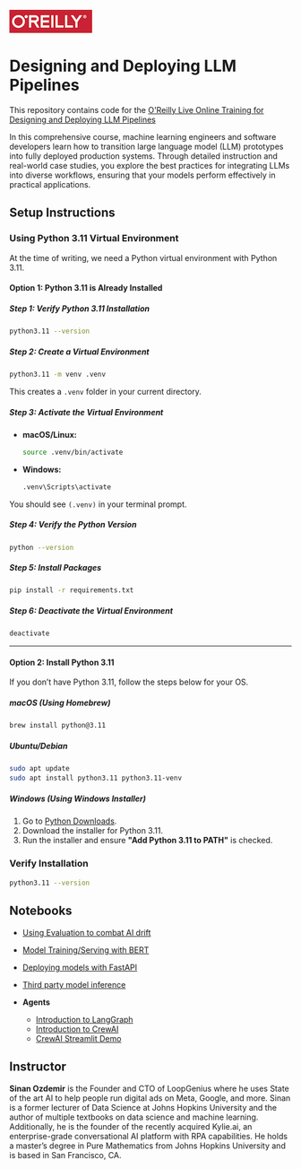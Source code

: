 ![oreilly-logo](images/oreilly.png)

# Designing and Deploying LLM Pipelines

This repository contains code for the [O'Reilly Live Online Training for Designing and Deploying LLM Pipelines](https://learning.oreilly.com/live-events/designing-and-deploying-llm-pipelines/0642572014796)

In this comprehensive course, machine learning engineers and software developers learn how to transition large language model (LLM) prototypes into fully deployed production systems. Through detailed instruction and real-world case studies, you explore the best practices for integrating LLMs into diverse workflows, ensuring that your models perform effectively in practical applications.


## Setup Instructions


### Using Python 3.11 Virtual Environment

At the time of writing, we need a Python virtual environment with Python 3.11.

#### Option 1: Python 3.11 is Already Installed

##### Step 1: Verify Python 3.11 Installation

```bash
python3.11 --version
```

##### Step 2: Create a Virtual Environment

```bash
python3.11 -m venv .venv
```

This creates a `.venv` folder in your current directory.

##### Step 3: Activate the Virtual Environment

- **macOS/Linux:**
  
  ```bash
  source .venv/bin/activate
  ```

- **Windows:**
  
  ```cmd
  .venv\Scripts\activate
  ```

You should see `(.venv)` in your terminal prompt.

##### Step 4: Verify the Python Version

```bash
python --version
```

##### Step 5: Install Packages

```bash
pip install -r requirements.txt
```

##### Step 6: Deactivate the Virtual Environment

```bash
deactivate
```

---

#### Option 2: Install Python 3.11

If you don’t have Python 3.11, follow the steps below for your OS.

##### **macOS (Using Homebrew)**

```bash
brew install python@3.11
```

##### **Ubuntu/Debian**

```bash
sudo apt update
sudo apt install python3.11 python3.11-venv
```

##### **Windows (Using Windows Installer)**

1. Go to [Python Downloads](https://www.python.org/downloads/release/python-3110/).
2. Download the installer for Python 3.11.
3. Run the installer and ensure **"Add Python 3.11 to PATH"** is checked.

### Verify Installation

```bash
python3.11 --version
```


## Notebooks

- [Using Evaluation to combat AI drift](https://colab.research.google.com/drive/14E6DMP_RGctUPqjI6VMa8EFlggXR7fat?usp=sharing)


- [Model Training/Serving with BERT](notebooks/model_serving.ipynb)

- [Deploying models with FastAPI](deploy/)

- [Third party model inference](notebooks/third_party_inference.ipynb)


- **Agents**

	- [Introduction to LangGraph](notebooks/LangGraph_Hello_World.ipynb)
	- [Introduction to CrewAI](notebooks/CrewAI_Hello_World.ipynb)
	- [CrewAI Streamlit Demo](notebooks/crewai_streamlit/)

## Instructor

**Sinan Ozdemir** is the Founder and CTO of LoopGenius where he uses State of the art AI to help people run digital ads on Meta, Google, and more. Sinan is a former lecturer of Data Science at Johns Hopkins University and the author of multiple textbooks on data science and machine learning. Additionally, he is the founder of the recently acquired Kylie.ai, an enterprise-grade conversational AI platform with RPA capabilities. He holds a master’s degree in Pure Mathematics from Johns Hopkins University and is based in San Francisco, CA.

